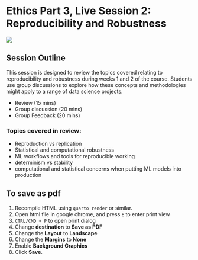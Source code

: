 # Ethics Part 3, Live Session 2: Reproducibility and Robustness

![](assets/readme-preview-image.png)

## Session Outline 

This session is designed to review the topics covered relating to reproducibility and robustness during weeks 1 and 2 of the course. Students use group discussions to explore how these concepts and methodologies might apply to a range of data science projects. 

- Review (15 mins)
- Group discussion (20 mins)
- Group Feedback (20 mins)

### Topics covered in review: 

- Reproduction vs replication
- Statistical and computational robustness
- ML workflows and tools for reproducible working
- determinism vs stability
- computational and statistical concerns when putting ML models into production

## To save as pdf 

1. Recompile HTML using `quarto render` or similar.
2. Open html file in google chrome, and press `E` to enter print view
3. `CTRL/CMD + P` to open print dialog 
4. Change __destination__ to __Save as PDF__
5. Change the __Layout__ to __Landscape__
6. Change the __Margins__ to __None__ 
7. Enable __Background Graphics__
8. Click __Save__.
